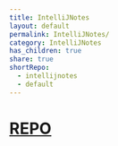 ```yaml
---
title: IntelliJNotes
layout: default
permalink: IntelliJNotes/
category: IntelliJNotes
has_children: true
share: true
shortRepo:
  - intellijnotes
  - default
---
```


# [REPO](https://github.com/14paxton/IntelliJNotes)
